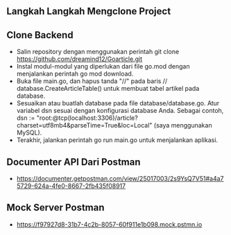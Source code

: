 ## Langkah Langkah Mengclone Project 

## Clone Backend
- Salin repository dengan menggunakan perintah git clone https://github.com/dreamind12/Goarticle.git
- Instal modul-modul yang diperlukan dari file go.mod dengan menjalankan perintah go mod download.
- Buka file main.go, dan hapus tanda "//" pada baris // database.CreateArticleTable() untuk membuat tabel artikel pada database.
- Sesuaikan atau buatlah database pada file database/database.go. Atur variabel dsn sesuai dengan konfigurasi database Anda. Sebagai contoh, dsn := "root:@tcp(localhost:3306)/article?charset=utf8mb4&parseTime=True&loc=Local" (saya menggunakan MySQL).
- Terakhir, jalankan perintah go run main.go untuk menjalankan aplikasi.

## Documenter API Dari Postman
- https://documenter.getpostman.com/view/25017003/2s9YsQ7V51#a4a75729-624a-4fe0-8667-2fb435f08917

## Mock Server Postman
- https://f97927d8-31b7-4c2b-8057-60f911e1b098.mock.pstmn.io
